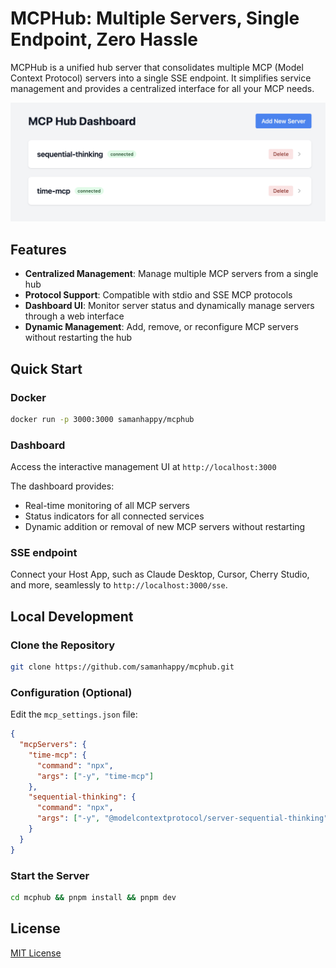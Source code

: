 # MCPHub: Multiple Servers, Single Endpoint, Zero Hassle

MCPHub is a unified hub server that consolidates multiple MCP (Model Context Protocol) servers into a single SSE endpoint. It simplifies service management and provides a centralized interface for all your MCP needs.

![Dashboard Preview](assets/dashboard.png)

## Features

- **Centralized Management**: Manage multiple MCP servers from a single hub
- **Protocol Support**: Compatible with stdio and SSE MCP protocols
- **Dashboard UI**: Monitor server status and dynamically manage servers through a web interface
- **Dynamic Management**: Add, remove, or reconfigure MCP servers without restarting the hub

## Quick Start

### Docker

```bash
docker run -p 3000:3000 samanhappy/mcphub
```

### Dashboard

Access the interactive management UI at `http://localhost:3000`

The dashboard provides:

- Real-time monitoring of all MCP servers
- Status indicators for all connected services
- Dynamic addition or removal of new MCP servers without restarting

### SSE endpoint

Connect your Host App, such as Claude Desktop, Cursor, Cherry Studio, and more, seamlessly to `http://localhost:3000/sse`.

## Local Development

### Clone the Repository

```bash
git clone https://github.com/samanhappy/mcphub.git
```

### Configuration (Optional)

Edit the `mcp_settings.json` file:

```json
{
  "mcpServers": {
    "time-mcp": {
      "command": "npx",
      "args": ["-y", "time-mcp"]
    },
    "sequential-thinking": {
      "command": "npx",
      "args": ["-y", "@modelcontextprotocol/server-sequential-thinking"]
    }
  }
}
```

### Start the Server

```bash
cd mcphub && pnpm install && pnpm dev
```

## License

[MIT License](LICENSE)
